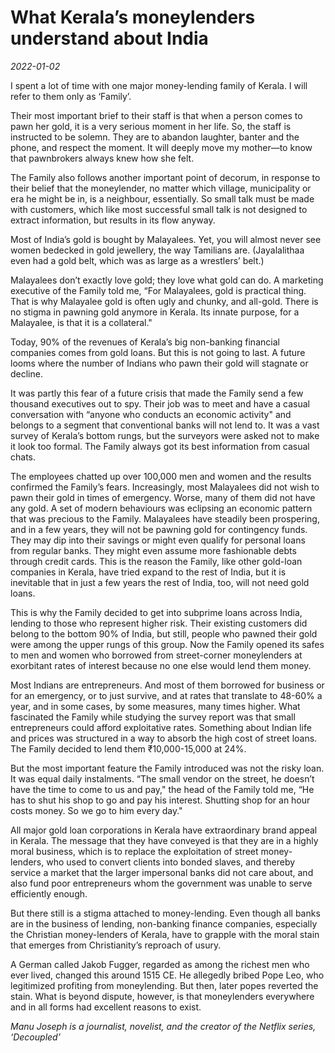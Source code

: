 # What Kerala’s moneylenders understand about India

*2022-01-02*

I spent a lot of time with one major money-lending family of Kerala. I
will refer to them only as ‘Family’.

Their most important brief to their staff is that when a person comes to
pawn her gold, it is a very serious moment in her life. So, the staff is
instructed to be solemn. They are to abandon laughter, banter and the
phone, and respect the moment. It will deeply move my mother—to know
that pawnbrokers always knew how she felt.

The Family also follows another important point of decorum, in response
to their belief that the moneylender, no matter which village,
municipality or era he might be in, is a neighbour, essentially. So
small talk must be made with customers, which like most successful small
talk is not designed to extract information, but results in its flow
anyway.

Most of India’s gold is bought by Malayalees. Yet, you will almost never
see women bedecked in gold jewellery, the way Tamilians are.
(Jayalalithaa even had a gold belt, which was as large as a wrestlers’
belt.)

Malayalees don’t exactly love gold; they love what gold can do. A
marketing executive of the Family told me, “For Malayalees, gold is
practical thing. That is why Malayalee gold is often ugly and chunky,
and all-gold. There is no stigma in pawning gold anymore in Kerala. Its
innate purpose, for a Malayalee, is that it is a collateral."

Today, 90% of the revenues of Kerala’s big non-banking financial
companies comes from gold loans. But this is not going to last. A future
looms where the number of Indians who pawn their gold will stagnate or
decline.

It was partly this fear of a future crisis that made the Family send a
few thousand executives out to spy. Their job was to meet and have a
casual conversation with “anyone who conducts an economic activity" and
belongs to a segment that conventional banks will not lend to. It was a
vast survey of Kerala’s bottom rungs, but the surveyors were asked not
to make it look too formal. The Family always got its best information
from casual chats.

The employees chatted up over 100,000 men and women and the results
confirmed the Family’s fears. Increasingly, most Malayalees did not wish
to pawn their gold in times of emergency. Worse, many of them did not
have any gold. A set of modern behaviours was eclipsing an economic
pattern that was precious to the Family. Malayalees have steadily been
prospering, and in a few years, they will not be pawning gold for
contingency funds. They may dip into their savings or might even qualify
for personal loans from regular banks. They might even assume more
fashionable debts through credit cards. This is the reason the Family,
like other gold-loan companies in Kerala, have tried expand to the rest
of India, but it is inevitable that in just a few years the rest of
India, too, will not need gold loans.

This is why the Family decided to get into subprime loans across India,
lending to those who represent higher risk. Their existing customers did
belong to the bottom 90% of India, but still, people who pawned their
gold were among the upper rungs of this group. Now the Family opened its
safes to men and women who borrowed from street-corner moneylenders at
exorbitant rates of interest because no one else would lend them money.

Most Indians are entrepreneurs. And most of them borrowed for business
or for an emergency, or to just survive, and at rates that translate to
48-60% a year, and in some cases, by some measures, many times higher.
What fascinated the Family while studying the survey report was that
small entrepreneurs could afford exploitative rates. Something about
Indian life and prices was structured in a way to absorb the high cost
of street loans. The Family decided to lend them
<span class="webrupee">₹</span>10,000-15,000 at 24%.

But the most important feature the Family introduced was not the risky
loan. It was equal daily instalments. “The small vendor on the street,
he doesn’t have the time to come to us and pay," the head of the Family
told me, “He has to shut his shop to go and pay his interest. Shutting
shop for an hour costs money. So we go to him every day."

All major gold loan corporations in Kerala have extraordinary brand
appeal in Kerala. The message that they have conveyed is that they are
in a highly moral business, which is to replace the exploitation of
street money-lenders, who used to convert clients into bonded slaves,
and thereby service a market that the larger impersonal banks did not
care about, and also fund poor entrepreneurs whom the government was
unable to serve efficiently enough.

But there still is a stigma attached to money-lending. Even though all
banks are in the business of lending, non-banking finance companies,
especially the Christian money-lenders of Kerala, have to grapple with
the moral stain that emerges from Christianity’s reproach of usury.

A German called Jakob Fugger, regarded as among the richest men who ever
lived, changed this around 1515 CE. He allegedly bribed Pope Leo, who
legitimized profiting from moneylending. But then, later popes reverted
the stain. What is beyond dispute, however, is that moneylenders
everywhere and in all forms had excellent reasons to exist.

*Manu Joseph is a journalist, novelist, and the creator of the Netflix
series, ‘Decoupled’*
